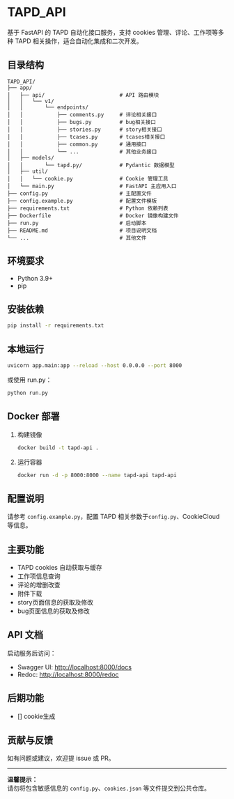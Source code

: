 # TAPD_API

基于 FastAPI 的 TAPD 自动化接口服务，支持 cookies 管理、评论、工作项等多种 TAPD 相关操作，适合自动化集成和二次开发。

## 目录结构

```
TAPD_API/
├── app/
│   ├── api/                        # API 路由模块
│   │   └── v1/
│   │       └── endpoints/
│   │           ├── comments.py     # 评论相关接口
│   │           ├── bugs.py         # bug相关接口
│   │           ├── stories.py      # story相关接口
│   │           ├── tcases.py       # tcases相关接口
│   │           ├── common.py       # 通用接口
│   │           └── ...             # 其他业务接口
│   ├── models/                     
│   │       └── tapd.py/            # Pydantic 数据模型
│   ├── util/
│   │   └── cookie.py               # Cookie 管理工具
│   └── main.py                     # FastAPI 主应用入口
├── config.py                       # 主配置文件
├── config.example.py               # 配置文件模板
├── requirements.txt                # Python 依赖列表
├── Dockerfile                      # Docker 镜像构建文件
├── run.py                          # 启动脚本
├── README.md                       # 项目说明文档
└── ...                             # 其他文件
```

## 环境要求

- Python 3.9+
- pip

## 安装依赖

```bash
pip install -r requirements.txt
```

## 本地运行

```bash
uvicorn app.main:app --reload --host 0.0.0.0 --port 8000
```

或使用 run.py：

```bash
python run.py
```

## Docker 部署

1. 构建镜像

   ```bash
   docker build -t tapd-api .
   ```

2. 运行容器

   ```bash
   docker run -d -p 8000:8000 --name tapd-api tapd-api
   ```

## 配置说明

请参考  `config.example.py`，配置 TAPD 相关参数于`config.py`、CookieCloud 等信息。

## 主要功能

- TAPD cookies 自动获取与缓存
- 工作项信息查询
- 评论的增删改查
- 附件下载
- story页面信息的获取及修改
- bug页面信息的获取及修改

## API 文档

启动服务后访问：

- Swagger UI: [http://localhost:8000/docs](http://localhost:8000/docs)
- Redoc: [http://localhost:8000/redoc](http://localhost:8000/redoc)

## 后期功能
- [] cookie生成

## 贡献与反馈

如有问题或建议，欢迎提 issue 或 PR。

---

**温馨提示：**  
请勿将包含敏感信息的 `config.py`、`cookies.json` 等文件提交到公共仓库。 